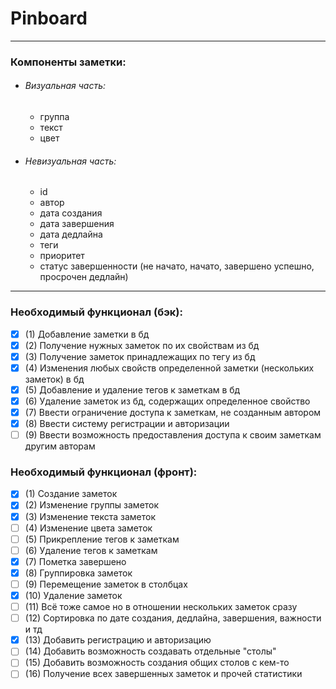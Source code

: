 # Pinboard
---
### Компоненты заметки:
- ###### Визуальная часть:
  - группа
  - текст
  - цвет
- ###### Невизуальная часть:
  - id
  - автор
  - дата создания
  - дата завершения
  - дата дедлайна
  - теги
  - приоритет
  - статус завершенности (не начато, начато, завершено успешно, просрочен дедлайн)
---
### Необходимый функционал (бэк):
- [x] (1) Добавление заметки в бд
- [x] (2) Получение нужных заметок по их свойствам из бд
- [x] (3) Получение заметок принадлежащих по тегу из бд
- [x] (4) Изменения любых свойств определенной заметки (нескольких заметок) в бд
- [X] (5) Добавление и удаление тегов к заметкам в бд
- [x] (6) Удаление заметок из бд, содержащих определенное свойство
- [x] (7) Ввести ограничение доступа к заметкам, не созданным автором
- [x] (8) Ввести систему регистрации и авторизации
- [ ] (9) Ввести возможность предоставления доступа к своим заметкам другим авторам

### Необходимый функционал (фронт):
- [x] (1) Создание заметок
- [x] (2) Изменение группы заметок
- [x] (3) Изменение текста заметок
- [ ] (4) Изменение цвета заметок
- [ ] (5) Прикрепление тегов к заметкам
- [ ] (6) Удаление тегов к заметкам
- [x] (7) Пометка завершено
- [x] (8) Группировка заметок
- [ ] (9) Перемещение заметок в столбцах 
- [x] (10) Удаление заметок
- [ ] (11) Всё тоже самое но в отношении нескольких заметок сразу
- [ ] (12) Сортировка по дате создания, дедлайна, завершения, важности и тд
- [x] (13) Добавить регистрацию и авторизацию
- [ ] (14) Добавить возможность создавать отдельные "столы"
- [ ] (15) Добавить возможность создания общих столов с кем-то
- [ ] (16) Получение всех завершенных заметок и прочей статистики
